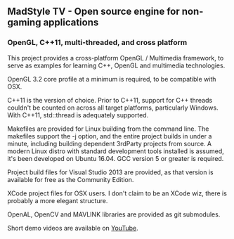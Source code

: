 ## MadStyle TV - Open source engine for non-gaming applications
### OpenGL, C++11, multi-threaded, and cross platform
This project provides a cross-platform OpenGL / Multimedia framework, to serve as examples for learning C++, OpenGL and multimedia technologies.

OpenGL 3.2 core profile at a minimum is required, to be compatible with OSX.

C++11 is the version of choice. Prior to C++11, support for C++ threads couldn't be counted on across all target platforms, particularly Windows.  With C++11, std::thread is adequately supported.

Makefiles are provided for Linux building from the command line. The makefiles support the -j option, and the entire project builds in under a minute, including building dependent 3rdParty projects from source. A modern Linux distro with standard development tools installed is assumed, it's been developed on Ubuntu 16.04.  GCC version 5 or greater is required.

Project build files for Visual Studio 2013 are provided, as that version is available for free as the Community Edition.  

XCode project files for OSX users.  I don't claim to be an XCode wiz, there is probably a more elegant structure.

OpenAL, OpenCV and MAVLINK libraries are provided as git submodules.

Short demo videos are available on [YouTube](https://www.youtube.com/user/freeflyclone).

